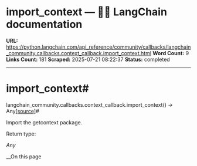 # import_context — 🦜🔗 LangChain  documentation

**URL:** https://python.langchain.com/api_reference/community/callbacks/langchain_community.callbacks.context_callback.import_context.html
**Word Count:** 9
**Links Count:** 181
**Scraped:** 2025-07-21 08:22:37
**Status:** completed

---

# import\_context\#

langchain\_community.callbacks.context\_callback.import\_context\(\) → Any[\[source\]](https://python.langchain.com/api_reference/_modules/langchain_community/callbacks/context_callback.html#import_context)\#     

Import the getcontext package.

Return type:     

_Any_

__On this page